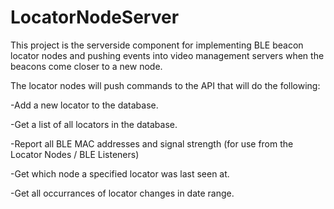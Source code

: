 # LocatorNodeServer
This project is the serverside component for implementing BLE beacon locator nodes and pushing events into video management servers when the beacons come closer to a new node.

The locator nodes will push commands to the API that will do the following:

-Add a new locator to the database.

-Get a list of all locators in the database.

-Report all BLE MAC addresses and signal strength (for use from the Locator Nodes / BLE Listeners)

-Get which node a specified locator was last seen at.

-Get all occurrances of locator changes in date range.


